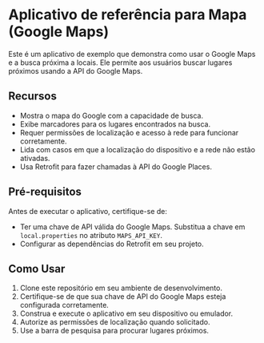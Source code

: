 # Aplicativo de referência para Mapa (Google Maps)

Este é um aplicativo de exemplo que demonstra como usar o Google Maps e a busca próxima a locais. Ele permite aos usuários buscar lugares próximos usando a API do Google Maps.

## Recursos

- Mostra o mapa do Google com a capacidade de busca.
- Exibe marcadores para os lugares encontrados na busca.
- Requer permissões de localização e acesso à rede para funcionar corretamente.
- Lida com casos em que a localização do dispositivo e a rede não estão ativadas.
- Usa Retrofit para fazer chamadas à API do Google Places.

## Pré-requisitos

Antes de executar o aplicativo, certifique-se de:

- Ter uma chave de API válida do Google Maps. Substitua a chave em `local.properties` no atributo `MAPS_API_KEY`.
- Configurar as dependências do Retrofit em seu projeto.

## Como Usar

1. Clone este repositório em seu ambiente de desenvolvimento.
2. Certifique-se de que sua chave de API do Google Maps esteja configurada corretamente.
3. Construa e execute o aplicativo em seu dispositivo ou emulador.
4. Autorize as permissões de localização quando solicitado.
5. Use a barra de pesquisa para procurar lugares próximos.

